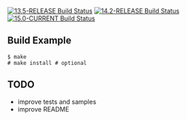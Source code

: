 [![13.5-RELEASE Build Status](https://api.cirrus-ci.com/github/ryan-moeller/flualibs.svg?branch=main&task=releases/amd64/13.5-RELEASE)](https://cirrus-ci.com/github/ryan-moeller/flualibs)
[![14.2-RELEASE Build Status](https://api.cirrus-ci.com/github/ryan-moeller/flualibs.svg?branch=main&task=releases/amd64/14.2-RELEASE)](https://cirrus-ci.com/github/ryan-moeller/flualibs)
[![15.0-CURRENT Build Status](https://api.cirrus-ci.com/github/ryan-moeller/flualibs.svg?branch=main&task=snapshots/amd64/15.0-CURRENT)](https://cirrus-ci.com/github/ryan-moeller/flualibs)

Build Example
-------------

```
$ make
# make install # optional
```

TODO
----

- improve tests and samples
- improve README
